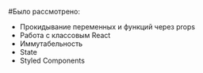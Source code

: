 #Было рассмотрено:

- Прокидывание переменных и функций через props
- Работа с классовым React
- Иммутабельность
- State
- Styled Components
